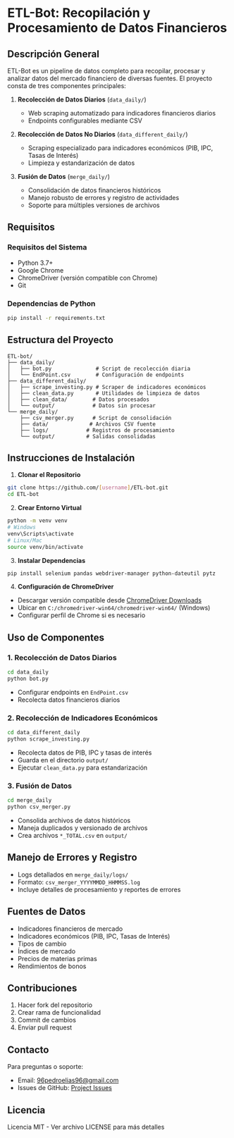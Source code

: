 # ETL-Bot: Recopilación y Procesamiento de Datos Financieros

## Descripción General
ETL-Bot es un pipeline de datos completo para recopilar, procesar y analizar datos del mercado financiero de diversas fuentes. El proyecto consta de tres componentes principales:

1. **Recolección de Datos Diarios** (`data_daily/`)
   - Web scraping automatizado para indicadores financieros diarios
   - Endpoints configurables mediante CSV

2. **Recolección de Datos No Diarios** (`data_different_daily/`)
   - Scraping especializado para indicadores económicos (PIB, IPC, Tasas de Interés)
   - Limpieza y estandarización de datos

3. **Fusión de Datos** (`merge_daily/`)
   - Consolidación de datos financieros históricos
   - Manejo robusto de errores y registro de actividades
   - Soporte para múltiples versiones de archivos

## Requisitos

### Requisitos del Sistema
- Python 3.7+
- Google Chrome
- ChromeDriver (versión compatible con Chrome)
- Git

### Dependencias de Python
```bash
pip install -r requirements.txt
```

## Estructura del Proyecto
```
ETL-bot/
├── data_daily/
│   ├── bot.py              # Script de recolección diaria
│   └── EndPoint.csv        # Configuración de endpoints
├── data_different_daily/
│   ├── scrape_investing.py # Scraper de indicadores económicos
│   ├── clean_data.py       # Utilidades de limpieza de datos
│   ├── clean_data/        # Datos procesados
│   └── output/            # Datos sin procesar
└── merge_daily/
    ├── csv_merger.py      # Script de consolidación
    ├── data/             # Archivos CSV fuente
    ├── logs/            # Registros de procesamiento
    └── output/          # Salidas consolidadas
```

## Instrucciones de Instalación

1. **Clonar el Repositorio**
```bash
git clone https://github.com/[username]/ETL-bot.git
cd ETL-bot
```

2. **Crear Entorno Virtual**
```bash
python -m venv venv
# Windows
venv\Scripts\activate
# Linux/Mac
source venv/bin/activate
```

3. **Instalar Dependencias**
```bash
pip install selenium pandas webdriver-manager python-dateutil pytz
```

4. **Configuración de ChromeDriver**
- Descargar versión compatible desde [ChromeDriver Downloads](https://sites.google.com/chromium.org/driver/)
- Ubicar en `C:/chromedriver-win64/chromedriver-win64/` (Windows)
- Configurar perfil de Chrome si es necesario

## Uso de Componentes

### 1. Recolección de Datos Diarios
```bash
cd data_daily
python bot.py
```
- Configurar endpoints en `EndPoint.csv`
- Recolecta datos financieros diarios

### 2. Recolección de Indicadores Económicos
```bash
cd data_different_daily
python scrape_investing.py
```
- Recolecta datos de PIB, IPC y tasas de interés
- Guarda en el directorio `output/`
- Ejecutar `clean_data.py` para estandarización

### 3. Fusión de Datos
```bash
cd merge_daily
python csv_merger.py
```
- Consolida archivos de datos históricos
- Maneja duplicados y versionado de archivos
- Crea archivos `*_TOTAL.csv` en `output/`

## Manejo de Errores y Registro
- Logs detallados en `merge_daily/logs/`
- Formato: `csv_merger_YYYYMMDD_HHMMSS.log`
- Incluye detalles de procesamiento y reportes de errores

## Fuentes de Datos
- Indicadores financieros de mercado
- Indicadores económicos (PIB, IPC, Tasas de Interés)
- Tipos de cambio
- Índices de mercado
- Precios de materias primas
- Rendimientos de bonos

## Contribuciones
1. Hacer fork del repositorio
2. Crear rama de funcionalidad
3. Commit de cambios
4. Enviar pull request

## Contacto
Para preguntas o soporte:
- Email: 96pedroelias96@gmail.com
- Issues de GitHub: [Project Issues](https://github.com/pspedro19)

## Licencia
Licencia MIT - Ver archivo LICENSE para más detalles